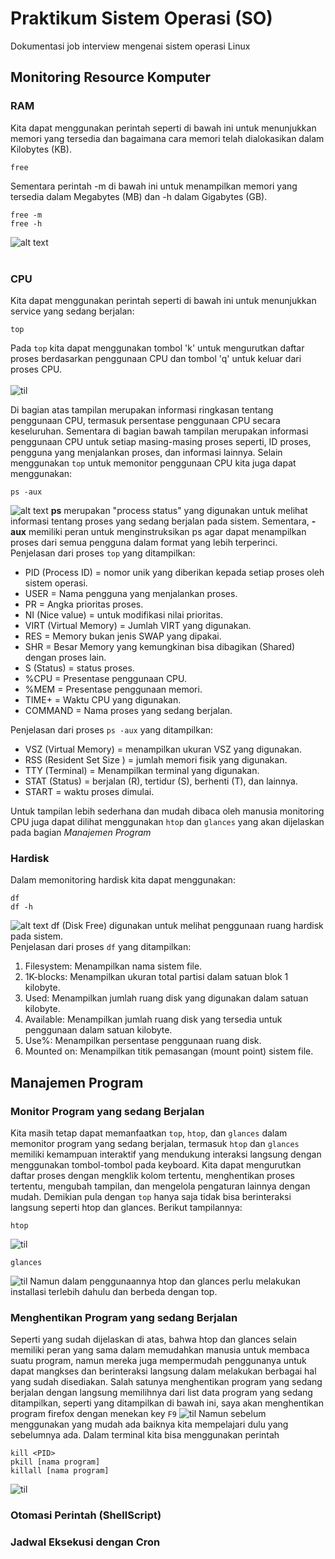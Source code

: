 # Praktikum Sistem Operasi (SO)
Dokumentasi job interview mengenai sistem operasi Linux
## Monitoring Resource Komputer
### RAM
Kita dapat menggunakan perintah seperti di bawah ini untuk menunjukkan memori yang tersedia dan bagaimana cara memori telah dialokasikan dalam Kilobytes (KB).
```
free
```
Sementara perintah -m di bawah ini untuk menampilkan memori yang tersedia dalam Megabytes (MB) dan  -h dalam Gigabytes (GB).
```
free -m
free -h
```
![alt text](https://github.com/nadqz/Praktikum-Sistem-Operasi-SO-/blob/main/dokumentasi/RAM.png)<br />
 <br />
### CPU
Kita dapat menggunakan perintah seperti di bawah ini untuk menunjukkan service yang sedang berjalan:
```
top
```
Pada `top` kita dapat menggunakan tombol 'k' untuk mengurutkan daftar proses berdasarkan penggunaan CPU dan tombol 'q' untuk keluar dari proses CPU. <br />
<br />
![til](https://github.com/nadqz/Praktikum-Sistem-Operasi-SO-/blob/main/dokumentasi/CPU.gif)

Di bagian atas tampilan merupakan informasi ringkasan tentang penggunaan CPU, termasuk persentase penggunaan CPU secara keseluruhan. Sementara di bagian bawah tampilan merupakan informasi penggunaan CPU untuk setiap masing-masing proses seperti, ID proses, pengguna yang menjalankan proses, dan informasi lainnya. Selain menggunakan `top` untuk memonitor penggunaan CPU kita juga dapat menggunakan:
```
ps -aux
```
![alt text](https://github.com/nadqz/Praktikum-Sistem-Operasi-SO-/blob/main/dokumentasi/px%20-aux.png)
**ps** merupakan "process status" yang digunakan untuk melihat informasi tentang proses yang sedang berjalan pada sistem. Sementara, **-aux** memiliki peran untuk menginstruksikan ps agar dapat menampilkan proses dari semua pengguna dalam format yang lebih terperinci.<br />
Penjelasan dari proses `top` yang ditampilkan:
- PID (Process ID) = nomor unik yang diberikan kepada setiap proses oleh sistem operasi.
- USER = Nama pengguna yang menjalankan proses.
- PR = Angka prioritas proses.
- NI (Nice value) = untuk modifikasi nilai prioritas.
- VIRT (Virtual Memory) = Jumlah VIRT yang digunakan.
- RES = Memory bukan jenis SWAP yang dipakai.
- SHR = Besar Memory yang kemungkinan bisa dibagikan (Shared) dengan proses lain.
- S (Status) = status proses.
- %CPU = Presentase penggunaan CPU.
- %MEM = Presentase penggunaan memori.
- TIME+ = Waktu CPU yang digunakan.
- COMMAND = Nama proses yang sedang berjalan.<br />

Penjelasan dari proses `ps -aux` yang ditampilkan:
- VSZ (Virtual Memory) = menampilkan ukuran VSZ yang digunakan.
- RSS (Resident Set Size ) = jumlah memori fisik yang digunakan.
- TTY (Terminal) = Menampilkan terminal yang digunakan.
- STAT (Status) = berjalan (R), tertidur (S), berhenti (T), dan lainnya.
- START = waktu proses dimulai.

Untuk tampilan lebih sederhana dan mudah dibaca oleh manusia monitoring CPU juga dapat dilihat menggunakan `htop` dan `glances` yang akan dijelaskan pada bagian *Manajemen Program*
 <br />

### Hardisk
Dalam memonitoring hardisk kita dapat menggunakan:
```
df
df -h
```
![alt text](https://github.com/nadqz/Praktikum-Sistem-Operasi-SO-/blob/main/dokumentasi/hardisk.png)
df (Disk Free) digunakan untuk melihat penggunaan ruang hardisk pada sistem.<br />
Penjelasan dari proses `df` yang ditampilkan:
1. Filesystem: Menampilkan nama sistem file.
2. 1K-blocks: Menampilkan ukuran total partisi dalam satuan blok 1 kilobyte.
3. Used: Menampilkan jumlah ruang disk yang digunakan dalam satuan kilobyte.
4. Available: Menampilkan jumlah ruang disk yang tersedia untuk penggunaan dalam satuan kilobyte.
5. Use%: Menampilkan persentase penggunaan ruang disk.
6. Mounted on: Menampilkan titik pemasangan (mount point) sistem file.

## Manajemen Program
### Monitor Program yang sedang Berjalan
Kita masih tetap dapat memanfaatkan `top`, `htop`, dan `glances` dalam memonitor program yang sedang berjalan, termasuk `htop` dan `glances` memiliki kemampuan interaktif yang mendukung interaksi langsung dengan menggunakan tombol-tombol pada keyboard. Kita dapat mengurutkan daftar proses dengan mengklik kolom tertentu, menghentikan proses tertentu, mengubah tampilan, dan mengelola pengaturan lainnya dengan mudah. Demikian pula dengan `top` hanya saja tidak bisa berinteraksi langsung seperti htop dan glances. Berikut tampilannya:
```
htop
```
![til](https://github.com/nadqz/Praktikum-Sistem-Operasi-SO-/blob/main/dokumentasi/htop.gif)
```
glances
```
![til](https://github.com/nadqz/Praktikum-Sistem-Operasi-SO-/blob/main/dokumentasi/glances.gif)
Namun dalam penggunaannya htop dan glances perlu melakukan installasi terlebih dahulu dan berbeda dengan top.
 <br />
 
### Menghentikan Program yang sedang Berjalan
Seperti yang sudah dijelaskan di atas, bahwa htop dan glances selain memiliki peran yang sama dalam memudahkan manusia untuk membaca suatu program, namun mereka juga mempermudah penggunanya untuk dapat mangkses dan berinteraksi langsung dalam melakukan berbagai hal yang sudah disediakan. Salah satunya menghentikan program yang sedang berjalan dengan langsung memilihnya dari list data program yang sedang ditampilkan, seperti yang ditampilkan di bawah ini, saya akan menghentikan program firefox dengan menekan key `F9`
![til](https://github.com/nadqz/Praktikum-Sistem-Operasi-SO-/blob/main/dokumentasi/kill.gif)
Namun sebelum menggunakan yang mudah ada baiknya kita mempelajari dulu yang sebelumnya ada. Dalam terminal kita bisa menggunakan perintah
```
kill <PID>
pkill [nama program]
killall [nama program]
```
![til](https://github.com/nadqz/Praktikum-Sistem-Operasi-SO-/blob/main/dokumentasi/kill%20__.gif)

### Otomasi Perintah (ShellScript)
### Jadwal Eksekusi dengan Cron
